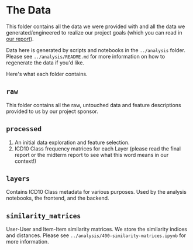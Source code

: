# The Data

This folder contains all the data we were provided with and all the data we generated/engineered to realize our project goals (which you can read in [our report](https://github.com/afreeorange/ISYE6748/blob/master/Final%20Report/Report.pdf)).

Data here is generated by scripts and notebooks in the `../analysis` folder. Please see `../analysis/README.md` for more information on how to regenerate the data if you'd like.

Here's what each folder contains.

## `raw`

This folder contains all the raw, untouched data and feature descriptions provided to us by our project sponsor.

## `processed`

1. An initial data exploration and feature selection.
2. ICD10 Class frequency matrices for each Layer (please read the final report or the midterm report to see what this word means in our context!)

## `layers`

Contains ICD10 Class metadata for various purposes. Used by the analysis notebooks, the frontend, and the backend.

## `similarity_matrices`

User-User and Item-Item similarity matrices. We store the similarity indices and distances. Please see `../analysis/400-similarity-matrices.ipynb` for more information.
